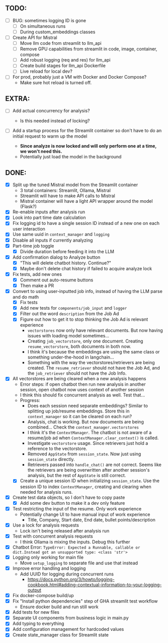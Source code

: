 ## TODO:
- [ ] BUG: sometimes logging ID is gone
  - [ ] On simultaneous runs
  - [ ] During custom_embeddings classes

- [ ] Create API for Mistral
  - [ ] Move llm code from streamlit to llm_api
  - [ ] Remove GPU capabilities from streamlit in code, image, container, compose
  - [ ] Add robust logging (req and res) for llm_api
  - [ ] Create build stages for llm_api Dockerfile
  - [ ] Live reload for local dev?

- [ ] For prod, probably just a VM with Docker and Docker Compose?
  - Make sure hot reload is turned off.


## EXTRA:
- [ ] Add actual concurrency for analysis?
  - Is this needed instead of locking?

- [ ] Add a startup process for the Streamlit container so don't have to do an initial request to warm up the model
  - **Since analyze is now locked and will only perform one at a time, we won't need this.**
  - Potentially just load the model in the background


## DONE:
- [x] Split up the tuned Mistral model from the Streamlit container
  - 3 total containers: Streamlit, Ollama, Mistral
  - Streamlit will have to make API calls to Mistral
  - Mistral container will have a light API wrapper around the model (Flask?)
- [x] Re-enable inputs after analysis run
- [x] Look into part time date calculation
- [x] Fix logging id to have a single session ID instead of a new one on each user interaction
- [x] Use same uuid in `context_manager` and `logging`
- [x] Disable all inputs if currently analyzing
- [x] Part-time job toggle
  - [x] Divide duration before feeding it into the LLM
- [x] Add confirmation dialog to Analyze button
  - [x] "This will delete chatbot history. Continue?"
  - [x] Maybe don't delete chat history if failed to acquire analyze lock
- [x] Fix tests, add new ones
  - [x] Comment out auto-resume buttons
  - [x] Then make a PR
- [x] Convert to using user-inputted job info, instead of having the LLM parse and do math
  - [x] Fix tests
  - [x] Add new tests for `components/job_input` and `logger`
  - [x] Filter out the word `description` from the Job Ad
  - [x] Figure out how to get it to stop thinking the Job Ad is relevant experience
    - `vectorstores` now only have relevant documents. But now having issues with loading model sometimes...
    - Creating `job_vectorstore`, only one document. Creating `resume_vectorstore`, both documents in both now.
    - I think it's because the embeddings are using the same class or something under-the-hood in langchain...
    - Something with the way the vectorstores/retrievers are being created. The `resume_retriever` should not have the Job Ad, and the `job_retriever` should not have the Job Info.
- [x] All vectorstores are being cleared when a new analysis happens
  - Error steps: if open chatbot then run new analysis in another session, open chatbot now uses context of another session
  - I think this should fix concurrent analysis as well. Test that...
  - Progress:
    - Does each session need separate embeddings? Similar to splitting up job/resume embeddings. Store this in `context_manager` so it can be cleared on each run?
    - Analysis, chat is working. But now documents are being combined... Check the `context_manager.vectorstores`
    - I think it's the `ContextManager`. The chatbot is not aware of a resume/job ad when `ContextManager.clear_context()` is called.
    - Investigate `vectorstore` usage. Since retrievers just hold a reference to the vectorstore.
    - Removed `AppState` from `session_state`. Now just using `session_state` directly.
    - Retrievers passed into `handle_chat()` are not correct. Seems like the retrievers are being overwritten after another session's analysis, but the rest of `AppState` is still correct.
  - [x] Create a unique session ID when initializing `session_state`. Use the session ID to index `ContextManager`, creating and clearing when needed for analysis runs.
- [x] Create test data objects, so I don't have to copy paste
  - [x] Add some dev button to make it a dev only feature
- [x] Test restricting the input of the resume. Only work experience
  - Potentially change UI to have manual input of work experience
    - Title, Company, Start date, End date, bullet points/description
- [x] Use a lock for analysis requests
  - Lock isn't being released after analysis run
- [x] Test with concurrent analysis requests
  - I think Ollama is mixing the inputs. Debug this further
- [x] Chatbot Error: `TypeError: Expected a Runnable, callable or dict.Instead got an unsupported type: <class 'str'>`
- [x] Logging only working for main file
  - Move `setup_logging` to separate file and use that instead
- [x] Improve error handling and logging
  - Add UUID for logging during concurrent runs
    - https://docs.python.org/3/howto/logging-cookbook.html#adding-contextual-information-to-your-logging-output
- [x] Fix docker-compose build/up
- [x] Fix "Install python dependencies" step of GHA streamlit test workflow
  - Ensure docker build and run still work
- [x] Add tests for new files
- [x] Separate UI components from business logic in main.py
- [x] Add typing to everything
- [x] Add configuration management for hardcoded values
- [x] Create state_manager class for Streamlit state
